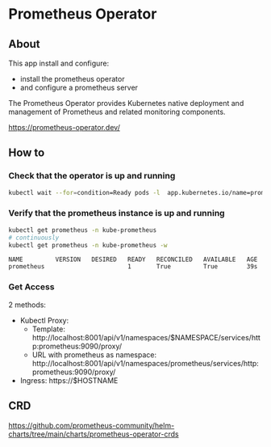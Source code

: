 # Prometheus Operator

## About

This app install and configure:
* install the prometheus operator 
* and configure a prometheus server


The Prometheus Operator provides Kubernetes native deployment and management of Prometheus and related monitoring components.

https://prometheus-operator.dev/


## How to




### Check that the operator is up and running

```bash
kubectl wait --for=condition=Ready pods -l  app.kubernetes.io/name=prometheus-operator -n kube-prometheus
```

### Verify that the prometheus instance is up and running

```bash
kubectl get prometheus -n kube-prometheus
# continuously
kubectl get prometheus -n kube-prometheus -w  
```
```
NAME         VERSION   DESIRED   READY   RECONCILED   AVAILABLE   AGE
prometheus                       1       True         True        39s
```

### Get Access

2 methods:
* Kubectl Proxy: 
  * Template: http://localhost:8001/api/v1/namespaces/$NAMESPACE/services/http:prometheus:9090/proxy/
  * URL with prometheus as namespace: http://localhost:8001/api/v1/namespaces/prometheus/services/http:prometheus:9090/proxy/
* Ingress: https://$HOSTNAME



## CRD

https://github.com/prometheus-community/helm-charts/tree/main/charts/prometheus-operator-crds